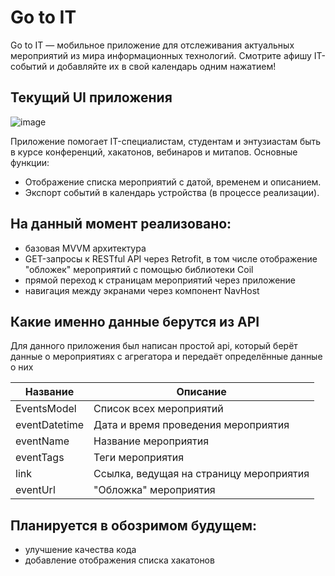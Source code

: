 # Go to IT 

Go to IT — мобильное приложение для отслеживания актуальных мероприятий из мира информационных технологий. Смотрите афишу IT-событий и добавляйте их в свой календарь одним нажатием!

## Текущий UI приложения

![image](https://github.com/user-attachments/assets/21e81c8f-a504-4287-8a05-a793a341b08a)



Приложение помогает IT-специалистам, студентам и энтузиастам быть в курсе конференций, хакатонов, вебинаров и митапов. Основные функции:
- Отображение списка мероприятий с датой, временем и описанием.
- Экспорт событий в календарь устройства (в процессе реализации).

## На данный момент реализовано:

- базовая MVVM архитектура
- GET-запросы к RESTful API через Retrofit, в том числе отображение "обложек" мероприятий с помощью библиотеки Coil
- прямой переход к страницам мероприятий через приложение
- навигация между экранами через компонент NavHost

## Какие именно данные берутся из API 

Для данного приложения был написан простой api, который берёт данные о мероприятиях с агрегатора и передаёт определённые данные о них 

| Название      | Описание                                                        |
|---------------|-----------------------------------------------------------------|
| EventsModel   | Список всех мероприятий                                         |
| eventDatetime | Дата и время проведения мероприятия                             |
| eventName     | Название мероприятия                                            |
| eventTags	    | Теги мероприятия                                                |
| link	        | Ссылка, ведущая на страницу мероприятия                         |
| eventUrl	    | "Обложка" мероприятия                                           |


## Планируется в обозримом будущем:

- улучшение качества кода
- добавление отображения списка хакатонов
